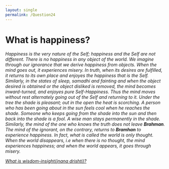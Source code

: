```yaml
---
layout: single
permalink: /Question24
---
```

# What is happiness?

_Happiness is the very nature of the Self; happiness and the Self are not different. There is no happiness in any object of the world. We imagine through our ignorance that we derive happiness from objects. When the mind goes out, it experiences misery. In truth, when its desires are fulfilled, it returns to its own place and enjoyes the happiness that is the Self. Similarly, in the states of sleep, samadhi and fainting and when the object desired is obtained or the object disliked is removed, the mind becomes inward-turned, and enjoyes pure Self-Happiness. Thus the mind moves without rest alternately going out of the Self and returning to it. Under the tree the shade is pleasant; out in the open the heat is scorching. A person who has been going about in the sun feels cool when he reaches the shade. Someone who keeps going from the shade into the sun and then back into the shade is a fool. A wise man stays permanently in the shade. Similarly, the mind of the one who knows the truth does not leave **Brahman**. The mind of the ignorant, on the contrary, returns to **Bramhan** to experience happiness. In fact, what is called the world is only thought. When the world disappears, i.e when there is no thought, the mind experiences happiness; and when the world appears, it goes through misery._

[_What is wisdom-insight(jnana drishti)?_](/Question25)
